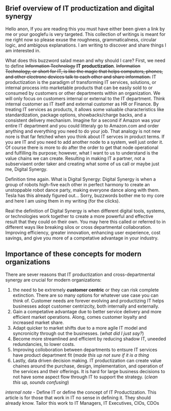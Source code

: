 ## Brief overview of IT productization and digital synergy

Hello anon, If you are reading this you must have either been given a link by me or your googlefu is very targeted. This collection of writings is meant for me right now so please exuse the roughness, grammaticalness, circular logic, and ambigous explanations. I am writing to discover and share things I am interested in.

What does this buzzword salad mean and why should I care? First, we need to define ~~Information Technology~~ **IT productization**. ~~Information Technology, or short for IT, is like the magic that helps computers, phones, and other electronc devices talk to each other and share information.~~ IT productization is the paradigm of transforming IT services, solutions, or internal process into marketable products that can be easily sold to or consumed by customers or other departments within an organization. We will only focus on customers internal or external to the IT department. Think internal customer as IT itself and external customer as HR or Finance. By treating IT services as products, it allows some valuable characteristics like standardization, package options, showbacks/charge backs, and a consistent delivery mechanism. Imagine for a second if Amazon was your entire IT department and you could litteraly go to Amazon.com and order anything and everything you need to do your job. That analogy is not new nore is that far fetched when you think about IT servces in product terms. If you are IT and you need to add another node to a system, well just order it. Of course there is more to do after the order to get that node operational and fulfilling its purpose; however, what I want to us to understand is the value chains we can create. Resulting in making IT a partner, not a subserviaent order taker and creating what some of us call or maybe just me, Digital Synergy.

Definition time again. What is Digital Synergy: Digital Synergy is when a group of robots high-five each other in perfect harmony to create an unstoppable robot dance party, making everyone dance along with them. Tesla has this already figured out... Sorry, buzzwords bother me to my core and here I am using them in my writing (for the clicks).

Real the definition of Digital Synergy is when different digital tools, systems, or technologies work together to create a more powerful and effective result that they could on their own. You may here this called or referred to in different ways like breaking silos or cross departmental collaboration. Improving efficiency, greater innovation, enhancing user experience, cost savings, and give you more of a competative advantage in your industry.



## Importance of these concepts for modern organizations

There are sever reasons that IT productization and cross-departmental synergy are crucial for modern organizations: 

1. the need to be extremely **customer centric** or they can risk complete extinction. There are so many options for whatever use case you can think of. Customer needs are forever evolving and productizing IT helps businesses adopt customer centrizcity, both internally and externally. 
2. Gain a competative advantage due to better service delivery and more efficient market operations. Along, comes customer loyalty and increased market share.
3. Adapt quicker to market shifts due to a more agile IT model and syncronicity through out the businesses. (*what did I just say?*)
4. Become more streamlined and efficient by reducing shadow IT, uneeded redundancies, to lower costs.
5. Improving colloboration between departments to entsure IT services have product department fit (*made this up not sure if it is a thing*
6. Lastly, data driven decision making. IT productization can create value chaines around the purchase, design, implementation, and operation of the services and their offerings. It is hard for large business decisions to not have some aspect flow through IT to support the strategy. (*clean this up, sounds confusing*)


*internal note* - Define IT or define the concept of IT Productization. This article is for those that work in IT no sense in defining it. They should already know. Tailor this work to IT Managers, IT Executives, CIOs, CDOs
